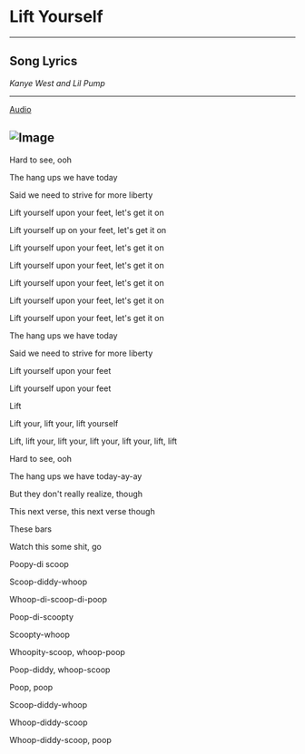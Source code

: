 # Lift Yourself
---
**Song Lyrics**
---

*Kanye West and Lil Pump*

---
[Audio](https://www.youtube.com/watch?v=8fbyfDbi-MI&ab_channel=KanyeWest-Topic)

![Image](https://www.billboard.com/wp-content/uploads/media/kanye-west-lil-pump-adele-givens-i-love-it-MV-vid-2018-billboard-1548.jpg?w=1024)
---

Hard to see, ooh 

The hang ups we have today

Said we need to strive for more liberty

Lift yourself upon your feet, let's get it on

Lift yourself up on your feet, let's get it on

Lift yourself upon your feet, let's get it on

Lift yourself upon your feet, let's get it on

Lift yourself upon your feet, let's get it on

Lift yourself upon your feet, let's get it on

Lift yourself upon your feet, let's get it on

The hang ups we have today

Said we need to strive for more liberty

Lift yourself upon your feet

Lift yourself upon your feet

Lift

Lift your, lift your, lift yourself

Lift, lift your, lift your, lift your, lift your, lift, lift

Hard to see, ooh

The hang ups we have today-ay-ay

But they don't really realize, though

This next verse, this next verse though

These bars

Watch this some shit, go

Poopy-di scoop

Scoop-diddy-whoop

Whoop-di-scoop-di-poop

Poop-di-scoopty

Scoopty-whoop

Whoopity-scoop, whoop-poop

Poop-diddy, whoop-scoop

Poop, poop

Scoop-diddy-whoop

Whoop-diddy-scoop

Whoop-diddy-scoop, poop

